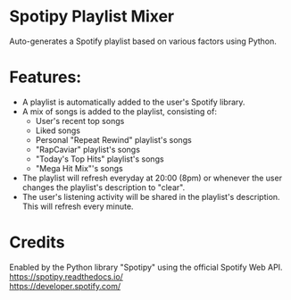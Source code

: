 # Spotipy Playlist Mixer
Auto-generates a Spotify playlist based on various factors using Python.

# Features:
- A playlist is automatically added to the user's Spotify library.
- A mix of songs is added to the playlist, consisting of:
  -  User's recent top songs
  -  Liked songs
  -  Personal "Repeat Rewind" playlist's songs
  -  "RapCaviar" playlist's songs
  -  "Today's Top Hits" playlist's songs
  -  "Mega Hit Mix"'s songs
- The playlist will refresh everyday at 20:00 (8pm) or whenever the user changes the playlist's description to "clear".
- The user's listening activity will be shared in the playlist's description. This will refresh every minute.

# Credits
Enabled by the Python library "Spotipy" using the official Spotify Web API.<br>
https://spotipy.readthedocs.io/<br>
https://developer.spotify.com/

